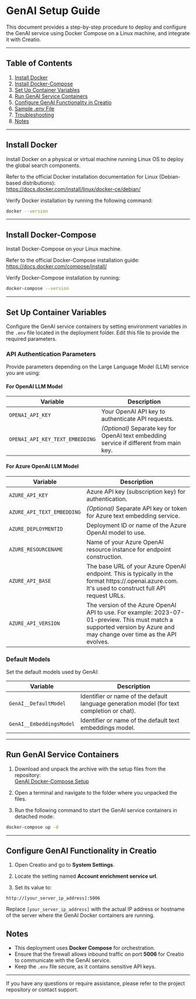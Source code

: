 
# GenAI Setup Guide

This document provides a step-by-step procedure to deploy and configure the GenAI service using Docker Compose on a Linux machine, and integrate it with Creatio.

---

## Table of Contents

1. [Install Docker](#install-docker)  
2. [Install Docker-Compose](#install-docker-compose)  
3. [Set Up Container Variables](#set-up-container-variables)  
4. [Run GenAI Service Containers](#run-genai-service-containers)  
5. [Configure GenAI Functionality in Creatio](#configure-genai-functionality-in-creatio)  
6. [Sample .env File](#sample-env-file)  
7. [Troubleshooting](#troubleshooting)  
8. [Notes](#notes)

---

## Install Docker

Install Docker on a physical or virtual machine running Linux OS to deploy the global search components.

Refer to the official Docker installation documentation for Linux (Debian-based distributions):  
https://docs.docker.com/install/linux/docker-ce/debian/

Verify Docker installation by running the following command:

```bash
docker --version
```

---

## Install Docker-Compose

Install Docker-Compose on your Linux machine.

Refer to the official Docker-Compose installation guide:  
https://docs.docker.com/compose/install/

Verify Docker-Compose installation by running:

```bash
docker-compose --version
```

---

## Set Up Container Variables

Configure the GenAI service containers by setting environment variables in the `.env` file located in the deployment folder. Edit this file to provide the required parameters.

### API Authentication Parameters

Provide parameters depending on the Large Language Model (LLM) service you are using:

#### For OpenAI LLM Model

| Variable                     | Description                                               |
|------------------------------|-----------------------------------------------------------|
| `OPENAI_API_KEY`              | Your OpenAI API key to authenticate API requests.         |
| `OPENAI_API_KEY_TEXT_EMBEDDING` | *(Optional)* Separate key for OpenAI text embedding service if different from main key. |

#### For Azure OpenAI LLM Model

| Variable                     | Description                                               |
|------------------------------|-----------------------------------------------------------|
| `AZURE_API_KEY`               | Azure API key (subscription key) for authentication.      |
| `AZURE_API_TEXT_EMBEDDING`   | *(Optional)* Separate API key or token for Azure text embedding service. |
| `AZURE_DEPLOYMENTID`          | Deployment ID or name of the Azure OpenAI model to use.   |
| `AZURE_RESOURCENAME`          | Name of your Azure OpenAI resource instance for endpoint construction. |
| `AZURE_API_BASE`          | The base URL of your Azure OpenAI endpoint. This is typically in the format https://<your-resource-name>.openai.azure.com. It's used to construct full API request URLs. |
| `AZURE_API_VERSION`          | The version of the Azure OpenAI API to use. For example: 2023-07-01-preview. This must match a supported version by Azure and may change over time as the API evolves. |

### Default Models

Set the default models used by GenAI:

| Variable                     | Description                                               |
|------------------------------|-----------------------------------------------------------|
| `GenAI__DefaultModel`         | Identifier or name of the default language generation model (for text completion or chat). |
| `GenAI__EmbeddingsModel`      | Identifier or name of the default text embeddings model.  |

---

## Run GenAI Service Containers

1. Download and unpack the archive with the setup files from the repository:  
   [GenAI Docker-Compose Setup](https://github.com/Advance-Technologies-Foundation/genai-deployment/docker-compose)

2. Open a terminal and navigate to the folder where you unpacked the files.

3. Run the following command to start the GenAI service containers in detached mode:

```bash
docker-compose up -d
```

---

## Configure GenAI Functionality in Creatio

1. Open Creatio and go to **System Settings**.

2. Locate the setting named **Account enrichment service url**.

3. Set its value to:

```
http://[your_server_ip_address]:5006
```

Replace `[your_server_ip_address]` with the actual IP address or hostname of the server where the GenAI Docker containers are running.

## Notes

- This deployment uses **Docker Compose** for orchestration.  
- Ensure that the firewall allows inbound traffic on port **5006** for Creatio to communicate with the GenAI service.  
- Keep the `.env` file secure, as it contains sensitive API keys.  

---

If you have any questions or require assistance, please refer to the project repository or contact support.
